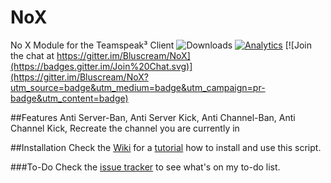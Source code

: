 # NoX
No X Module for the Teamspeak³ Client ![Downloads](https://img.shields.io/github/downloads/Bluscream/NoX/total.svg)
[![Analytics](https://ga-beacon.appspot.com/UA-70678518-1/NoX/readme)](https://github.com/igrigorik/ga-beacon)
[![Join the chat at https://gitter.im/Bluscream/NoX](https://badges.gitter.im/Join%20Chat.svg)](https://gitter.im/Bluscream/NoX?utm_source=badge&utm_medium=badge&utm_campaign=pr-badge&utm_content=badge)


##Features
Anti Server-Ban,
Anti Server Kick,
Anti Channel-Ban,
Anti Channel Kick,
Recreate the channel you are currently in


##Installation
Check the [Wiki](https://github.com/Bluscream/NoX/wiki) for a [tutorial](https://github.com/Bluscream/NoX/wiki/Installation-Tutorial) how to install and use this script.

###To-Do
Check the [issue tracker](https://github.com/Bluscream/NoX/issues?utf8=%E2%9C%93&q=is%3Aissue+is%3Aopen+%5BTo-do%5D) to see what's on my to-do list.

